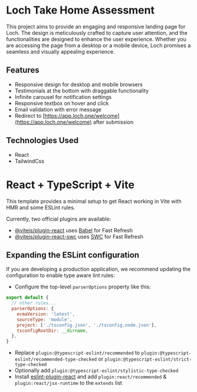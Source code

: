 # Loch Take Home Assessment

This project aims to provide an engaging and responsive landing page for Loch. The design is meticulously crafted to capture user attention, and the functionalities are designed to enhance the user experience. Whether you are accessing the page from a desktop or a mobile device, Loch promises a seamless and visually appealing experience.


## Features

- Responsive design for desktop and mobile browsers
- Testimonials at the bottom with draggable functionality
- Infinite carousel for notification settings
- Responsive textbox on hover and click
- Email validation with error message
- Redirect to [https://app.loch.one/welcome](https://app.loch.one/welcome) after submission

## Technologies Used

- React
- TailwindCss


# React + TypeScript + Vite

This template provides a minimal setup to get React working in Vite with HMR and some ESLint rules.

Currently, two official plugins are available:

- [@vitejs/plugin-react](https://github.com/vitejs/vite-plugin-react/blob/main/packages/plugin-react/README.md) uses [Babel](https://babeljs.io/) for Fast Refresh
- [@vitejs/plugin-react-swc](https://github.com/vitejs/vite-plugin-react-swc) uses [SWC](https://swc.rs/) for Fast Refresh

## Expanding the ESLint configuration

If you are developing a production application, we recommend updating the configuration to enable type aware lint rules:

- Configure the top-level `parserOptions` property like this:

```js
export default {
  // other rules...
  parserOptions: {
    ecmaVersion: 'latest',
    sourceType: 'module',
    project: ['./tsconfig.json', './tsconfig.node.json'],
    tsconfigRootDir: __dirname,
  },
}
```

- Replace `plugin:@typescript-eslint/recommended` to `plugin:@typescript-eslint/recommended-type-checked` or `plugin:@typescript-eslint/strict-type-checked`
- Optionally add `plugin:@typescript-eslint/stylistic-type-checked`
- Install [eslint-plugin-react](https://github.com/jsx-eslint/eslint-plugin-react) and add `plugin:react/recommended` & `plugin:react/jsx-runtime` to the `extends` list
